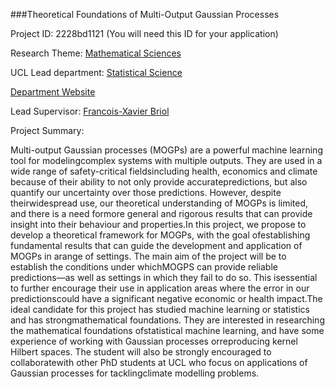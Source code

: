 ###Theoretical Foundations of Multi-Output Gaussian Processes

Project ID: 2228bd1121
(You will need this ID for your application)

Research Theme: [Mathematical Sciences](../themes/mathematical-sciences.md)

UCL Lead department: [Statistical Science](../departments/statistical-science.md)

[Department Website](https://www.ucl.ac.uk/statistics)

Lead Supervisor: [Francois-Xavier Briol](https://iris.ucl.ac.uk/iris/browse/profile?upi=FBRIO27)

Project Summary:

Multi-output Gaussian processes (MOGPs) are a powerful machine learning tool for modelingcomplex systems with multiple outputs. They are used in a wide range of safety-critical fieldsincluding health, economics and climate because of their ability to not only provide accuratepredictions, but also quantify our uncertainty over those predictions. However, despite theirwidespread use, our theoretical understanding of MOGPs is limited, and there is a need formore general and rigorous results that can provide insight into their behaviour and properties.In this project, we propose to develop a theoretical framework for MOGPs, with the goal ofestablishing fundamental results that can guide the development and application of MOGPs in arange of settings. The main aim of the project will be to establish the conditions under whichMOGPS can provide reliable predictions—as well as settings in which they fail to do so. This isessential to further encourage their use in application areas where the error in our predictionscould have a significant negative economic or health impact.The ideal candidate for this project has studied machine learning or statistics and has strongmathematical foundations. They are interested in researching the mathematical foundations ofstatistical machine learning, and have some experience of working with Gaussian processes orreproducing kernel Hilbert spaces. The student will also be strongly encouraged to collaboratewith other PhD students at UCL who focus on applications of Gaussian processes for tacklingclimate modelling problems.
